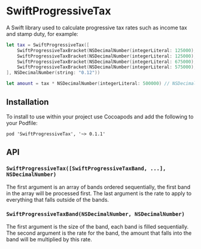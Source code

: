 # SwiftProgressiveTax

A Swift library used to calculate progressive tax rates such as
income tax and stamp duty, for example:

```swift
let tax = SwiftProgressiveTax([
    SwiftProgressiveTaxBracket(NSDecimalNumber(integerLiteral: 125000), NSDecimalNumber.zero())!,
    SwiftProgressiveTaxBracket(NSDecimalNumber(integerLiteral: 125000), NSDecimalNumber(string: "0.02"))!,
    SwiftProgressiveTaxBracket(NSDecimalNumber(integerLiteral: 675000), NSDecimalNumber(string: "0.05"))!,
    SwiftProgressiveTaxBracket(NSDecimalNumber(integerLiteral: 575000), NSDecimalNumber(string: "0.1"))!
], NSDecimalNumber(string: "0.12"))

let amount = tax * NSDecimalNumber(integerLiteral: 500000) // NSDecimalNumber(integerLiteral: 15000)
```

## Installation

To install to use within your project use Cocoapods and add the
following to your Podfile:

```
pod 'SwiftProgressiveTax', '~> 0.1.1'
```

## API

### `SwiftProgressiveTax([SwiftProgressiveTaxBand, ...], NSDecimalNumber)`

The first argument is an array of bands ordered sequentially,
the first band in the array will be processed first. The last
argument is the rate to apply to everything that falls outside
of the bands.

### `SwiftProgressiveTaxBand(NSDecimalNumber, NSDecimalNumber)`

The first argument is the size of the band, each band is filled
sequentially. The second argument is the rate for the band, the
amount that falls into the band will be multiplied by this rate.